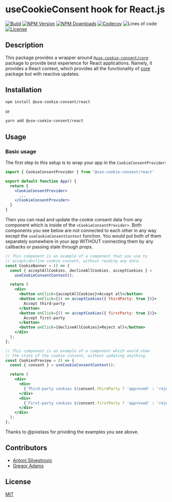 # useCookieConsent hook for React.js

[![Build](https://img.shields.io/github/checks-status/use-cookie-consent/use-cookie-consent-react/main)](https://github.com/use-cookie-consent/use-cookie-consent-react/actions)
[![NPM Version](https://img.shields.io/npm/v/@use-cookie-consent/react)](https://www.npmjs.com/package/@use-cookie-consent/react)
[![NPM Downloads](https://img.shields.io/npm/dm/@use-cookie-consent/react)](https://www.npmjs.com/package/@use-cookie-consent/react)
[![Codecov](https://img.shields.io/codecov/c/github/use-cookie-consent/use-cookie-consent-react)](https://github.com/use-cookie-consent/use-cookie-consent-react/actions/workflows/codecov.yml)
![Lines of code](https://img.shields.io/tokei/lines/github/use-cookie-consent/use-cookie-consent-react)
[![License](https://img.shields.io/npm/l/@use-cookie-consent/react)](https://github.com/use-cookie-consent/use-cookie-consent-react/blob/main/LICENSE)

## Description

This package provides a wrapper around [`@use-cookie-consent/core`](https://github.com/use-cookie-consent/use-cookie-consent-core) package to provide best experience for React applications. Namely, it provides a React context, which provides all the functionality of [core](https://github.com/use-cookie-consent/use-cookie-consent-core) package but with reactive updates.

## Installation

```bash
npm install @use-cookie-consent/react
```

or

```bash
yarn add @use-cookie-consent/react
```

## Usage

### Basic usage

The first step to this setup is to wrap your app in the `CookieConsentProvider`:

```jsx
import { CookieConsentProvider } from '@use-cookie-consent/react'

export default function App() {
  return {
    <CookieConsentProvider>
      ...
    </CookieConsentProvider>
  }
}
```

Then you can read and update the cookie consent data from any component which is inside of the `<CookieConsentProvider>`. Both components you see below are not connected to each other in any way except the `useCookieConsentContext` function. You would put both of them separately somewhere in your app WITHOUT connecting them by any callbacks or passing state through props.

```jsx
// This component is an example of a component that you use to
// accept/decline cookie consent, without reading any data.
const CookieBanner = () => {
  const { acceptAllCookies, declineAllCookies, acceptCookies } =
    useCookieConsentContext();

  return (
    <div>
      <button onClick={acceptAllCookies}>Accept all</button>
      <button onClick={() => acceptCookies({ thirdParty: true })}>
        Accept third-party
      </button>
      <button onClick={() => acceptCookies({ firstParty: true })}>
        Accept first-party
      </button>
      <button onClick={declineAllCookies}>Reject all</button>
    </div>
  );
};
```

```jsx
// This component is an example of a component which would show
// the state of the cookie consent, without updating anything.
const CookiesPreview = () => {
  const { consent } = useCookieConsentContext();

  return (
    <div>
      <div>
        {`Third-party cookies ${consent.thirdParty ? 'approved' : 'rejected'}`}
      </div>
      <div>
        {`First-party cookies ${consent.firstParty ? 'approved' : 'rejected'}`}
      </div>
    </div>
  );
};
```

Thanks to @pixelass for prividing the examples you see above.

## Contributors

- [Antoni Silvestrovic](https://github.com/bring-shrubbery)
- [Gregor Adams](https://github.com/pixelass)

## License

[MIT](https://github.com/use-cookie-consent/use-cookie-consent-react/blob/main/LICENSE)
